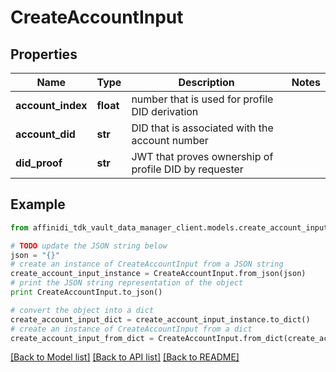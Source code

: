 # CreateAccountInput

## Properties

| Name              | Type      | Description                                           | Notes |
| ----------------- | --------- | ----------------------------------------------------- | ----- |
| **account_index** | **float** | number that is used for profile DID derivation        |
| **account_did**   | **str**   | DID that is associated with the account number        |
| **did_proof**     | **str**   | JWT that proves ownership of profile DID by requester |

## Example

```python
from affinidi_tdk_vault_data_manager_client.models.create_account_input import CreateAccountInput

# TODO update the JSON string below
json = "{}"
# create an instance of CreateAccountInput from a JSON string
create_account_input_instance = CreateAccountInput.from_json(json)
# print the JSON string representation of the object
print CreateAccountInput.to_json()

# convert the object into a dict
create_account_input_dict = create_account_input_instance.to_dict()
# create an instance of CreateAccountInput from a dict
create_account_input_from_dict = CreateAccountInput.from_dict(create_account_input_dict)
```

[[Back to Model list]](../README.md#documentation-for-models) [[Back to API list]](../README.md#documentation-for-api-endpoints) [[Back to README]](../README.md)
